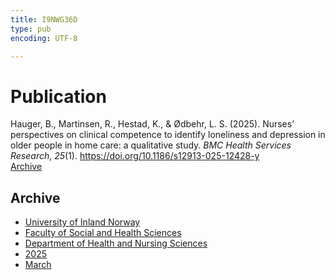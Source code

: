 ```yaml
---
title: I9NWG36D
type: pub
encoding: UTF-8

---
```

<h1>Publication</h1>
<article id="csl-bib-container-I9NWG36D" class="csl-bib-container">
  <div class="csl-bib-body"> <div class="csl-entry">Hauger, B., Martinsen, R., Hestad, K., &#38; Ødbehr, L. S. (2025). Nurses’ perspectives on clinical competence to identify loneliness and depression in older people in home care: a qualitative study. <i>BMC Health Services Research</i>, <i>25</i>(1). <a href="https://doi.org/10.1186/s12913-025-12428-y">https://doi.org/10.1186/s12913-025-12428-y</a></div> </div>
  <div class="csl-bib-buttons">
    <a href="#taxonomy-article-I9NWG36D" alt="archive" class="csl-bib-button">Archive</a>
  </div>
  <div id="csl-bib-meta-container-I9NWG36D"></div>
</article>
<div id="csl-bib-meta-I9NWG36D" class="csl-bib-meta">
  <article id="taxonomy-article-I9NWG36D" class="taxonomy-article">
    <h1>Archive</h1>
    <ul>
      <li><a href="{{< params subfolder >}}en/archive/?key=3DCRN523">University of Inland Norway</a></li>
      <li><a href="{{< params subfolder >}}en/archive/?key=IDKFS3MX">Faculty of Social and Health Sciences</a></li>
      <li><a href="{{< params subfolder >}}en/archive/?key=GTV4ECMZ">Department of Health and Nursing Sciences</a></li>
      <li><a href="{{< params subfolder >}}en/archive/?key=EHIJJCSL">2025</a></li>
      <li><a href="{{< params subfolder >}}en/archive/?key=QP5YXZP8">March</a></li>
    </ul>
  </article>
</div>
